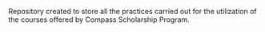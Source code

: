 Repository created to store all the practices carried out for the utilization of the courses offered by Compass Scholarship Program.
